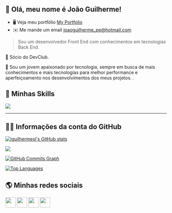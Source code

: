 ## 💜 Olá, meu nome é <strong>João Guilherme!</strong>
* 🖥️  Veja meu portfólio [My Portfolio](http://jguilhermesl.com.br)
* ✉️  Me mande um email [joaoguilherme\_pe@hotmail.com](mailto:joaoguilherme_pe@hotmail.com)

> Sou um desenvolvedor Front End com conhecimentos em tecnologias Back End.

🔭 Sócio do DevClub.

💬 Sou um jovem apaixonado por tecnologia, sempre em busca de mais conhecimentos e mais tecnologias para melhor performance e aperfeiçoamento nos desenvolvimentos dos meus projetos. .


## 🚀 Minhas Skills

<p align="left">
<img src="https://skillicons.dev/icons?i=html,css,js,react,vue,typescript,nextjs,nodejs,firebase,sass,styledcomponents,tailwindcss,postgresql,prisma" />
</p>

---

## 👨‍💻 Informações da conta do GitHub

<a href="http://www.github.com/jguilhermesl"><img src="https://github-readme-stats.vercel.app/api?username=jguilhermesl&show_icons=true&hide=&count_private=true&title_color=ffffff&text_color=ffffff&icon_color=0891b2&bg_color=000000&hide_border=true&show_icons=true" alt="jguilhermesl's GitHub stats" /></a>

<a href="http://www.github.com/jguilhermesl"><img src="https://github-readme-streak-stats.herokuapp.com/?user=jguilhermesl&stroke=ffffff&background=000000&ring=ffffff&fire=ffffff&currStreakNum=ffffff&currStreakLabel=ffffff&sideNums=ffffff&sideLabels=ffffff&dates=ffffff&hide_border=true" /></a>

<a href="http://www.github.com/jguilhermesl"><img src="https://activity-graph.herokuapp.com/graph?username=jguilhermesl&bg_color=000000&color=ffffff&line=0891b2&point=ffffff&area_color=000000&area=true&hide_border=true&custom_title=GitHub%20Commits%20Graph" alt="GitHub Commits Graph" /></a>

<a href="https://github.com/jguilhermesl" align="left"><img src="https://github-readme-stats.vercel.app/api/top-langs/?username=jguilhermesl&langs_count=10&title_color=ffffff&text_color=ffffff&icon_color=0891b2&bg_color=000000&hide_border=true&locale=en&custom_title=Top%20%Languages" alt="Top Languages" /></a>

## 🌎 Minhas redes sociais

<p align="left"> <a href="https://www.github.com/jguilhermesl" target="_blank" rel="noreferrer"><img src="https://raw.githubusercontent.com/danielcranney/readme-generator/main/public/icons/socials/github.svg" width="32" height="32" /></a> <a href="http://www.instagram.com/jgsldev" target="_blank" rel="noreferrer"><img src="https://raw.githubusercontent.com/danielcranney/readme-generator/main/public/icons/socials/instagram.svg" width="32" height="32" /></a> <a href="https://www.linkedin.com/in/jguilhermesl" target="_blank" rel="noreferrer"><img src="https://raw.githubusercontent.com/danielcranney/readme-generator/main/public/icons/socials/linkedin.svg" width="32" height="32" /></a> <a href="https://jguilhermesl.com.br" target="_blank" rel="noreferrer"><img src="https://raw.githubusercontent.com/danielcranney/readme-generator/main/public/icons/socials/rss.svg" width="32" height="32" /></a></p>
